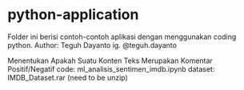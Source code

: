 # python-application

Folder ini berisi contoh-contoh aplikasi dengan menggunakan coding python.
Author: Teguh Dayanto
        ig. @teguh.dayanto

Menentukan Apakah Suatu Konten Teks Merupakan Komentar Positif/Negatif
code: ml_analisis_sentimen_imdb.ipynb
dataset: IMDB_Dataset.rar (need to be unzip)
